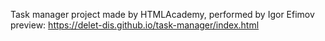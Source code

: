 Task manager project made by HTMLAcademy, performed by Igor Efimov  
preview: https://delet-dis.github.io/task-manager/index.html
